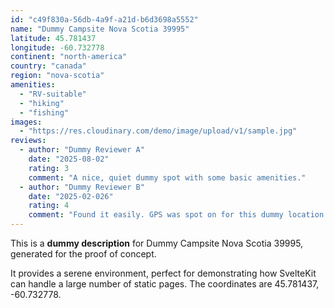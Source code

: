 ```yaml
---
id: "c49f830a-56db-4a9f-a21d-b6d3698a5552"
name: "Dummy Campsite Nova Scotia 39995"
latitude: 45.781437
longitude: -60.732778
continent: "north-america"
country: "canada"
region: "nova-scotia"
amenities:
  - "RV-suitable"
  - "hiking"
  - "fishing"
images:
  - "https://res.cloudinary.com/demo/image/upload/v1/sample.jpg"
reviews:
  - author: "Dummy Reviewer A"
    date: "2025-08-02"
    rating: 3
    comment: "A nice, quiet dummy spot with some basic amenities."
  - author: "Dummy Reviewer B"
    date: "2025-02-026"
    rating: 4
    comment: "Found it easily. GPS was spot on for this dummy location."
---
```


This is a **dummy description** for Dummy Campsite Nova Scotia 39995, generated for the proof of concept.

It provides a serene environment, perfect for demonstrating how SvelteKit can handle a large number of static pages. The coordinates are 45.781437, -60.732778.
